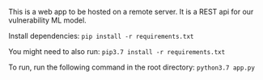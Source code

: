 This is a web app to be hosted on a remote server. 
It is a REST api for our vulnerability ML model.

Install dependencies:
`pip install -r requirements.txt`

You might need to also run:
`pip3.7 install -r requirements.txt`

To run, run the following command in the root directory:
`python3.7 app.py`